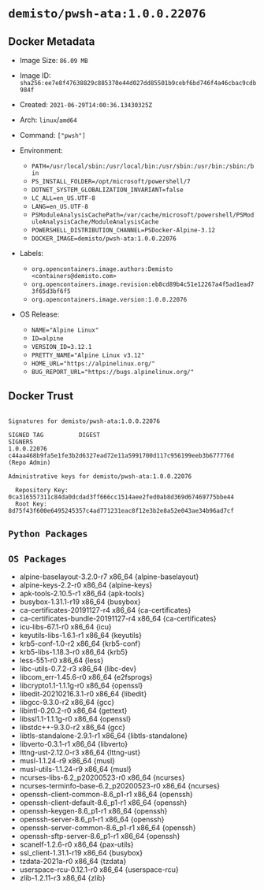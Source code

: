 # `demisto/pwsh-ata:1.0.0.22076`
## Docker Metadata
- Image Size: `86.09 MB`
- Image ID: `sha256:ee7e8f47638829c885370e44d027dd85501b9cebf6bd746f4a46cbac9cdb984f`
- Created: `2021-06-29T14:00:36.13430325Z`
- Arch: `linux`/`amd64`
- Command: `["pwsh"]`
- Environment:
  - `PATH=/usr/local/sbin:/usr/local/bin:/usr/sbin:/usr/bin:/sbin:/bin`
  - `PS_INSTALL_FOLDER=/opt/microsoft/powershell/7`
  - `DOTNET_SYSTEM_GLOBALIZATION_INVARIANT=false`
  - `LC_ALL=en_US.UTF-8`
  - `LANG=en_US.UTF-8`
  - `PSModuleAnalysisCachePath=/var/cache/microsoft/powershell/PSModuleAnalysisCache/ModuleAnalysisCache`
  - `POWERSHELL_DISTRIBUTION_CHANNEL=PSDocker-Alpine-3.12`
  - `DOCKER_IMAGE=demisto/pwsh-ata:1.0.0.22076`
- Labels:
  - `org.opencontainers.image.authors:Demisto <containers@demisto.com>`
  - `org.opencontainers.image.revision:eb8cd89b4c51e12267a4f5ad1ead73f65d3bf6f5`
  - `org.opencontainers.image.version:1.0.0.22076`

- OS Release:
  - `NAME="Alpine Linux"`
  - `ID=alpine`
  - `VERSION_ID=3.12.1`
  - `PRETTY_NAME="Alpine Linux v3.12"`
  - `HOME_URL="https://alpinelinux.org/"`
  - `BUG_REPORT_URL="https://bugs.alpinelinux.org/"`

## Docker Trust
```

Signatures for demisto/pwsh-ata:1.0.0.22076

SIGNED TAG          DIGEST                                                             SIGNERS
1.0.0.22076         c44aa468b9fa5e1fe3b2d6327ead72e11a5991700d117c956199eeb3b677776d   (Repo Admin)

Administrative keys for demisto/pwsh-ata:1.0.0.22076

  Repository Key:	0ca316557311c84da0dcdad3ff666cc1514aee2fed0ab8d369d67469775bbe44
  Root Key:	8d75f43f600e6495245357c4ad771231eac8f12e3b2e8a52e043ae34b96ad7cf

```

## `Python Packages`


## `OS Packages`

* alpine-baselayout-3.2.0-r7 x86_64 {alpine-baselayout}
* alpine-keys-2.2-r0 x86_64 {alpine-keys}
* apk-tools-2.10.5-r1 x86_64 {apk-tools}
* busybox-1.31.1-r19 x86_64 {busybox}
* ca-certificates-20191127-r4 x86_64 {ca-certificates}
* ca-certificates-bundle-20191127-r4 x86_64 {ca-certificates}
* icu-libs-67.1-r0 x86_64 {icu}
* keyutils-libs-1.6.1-r1 x86_64 {keyutils}
* krb5-conf-1.0-r2 x86_64 {krb5-conf}
* krb5-libs-1.18.3-r0 x86_64 {krb5}
* less-551-r0 x86_64 {less}
* libc-utils-0.7.2-r3 x86_64 {libc-dev}
* libcom_err-1.45.6-r0 x86_64 {e2fsprogs}
* libcrypto1.1-1.1.1g-r0 x86_64 {openssl}
* libedit-20210216.3.1-r0 x86_64 {libedit}
* libgcc-9.3.0-r2 x86_64 {gcc}
* libintl-0.20.2-r0 x86_64 {gettext}
* libssl1.1-1.1.1g-r0 x86_64 {openssl}
* libstdc++-9.3.0-r2 x86_64 {gcc}
* libtls-standalone-2.9.1-r1 x86_64 {libtls-standalone}
* libverto-0.3.1-r1 x86_64 {libverto}
* lttng-ust-2.12.0-r3 x86_64 {lttng-ust}
* musl-1.1.24-r9 x86_64 {musl}
* musl-utils-1.1.24-r9 x86_64 {musl}
* ncurses-libs-6.2_p20200523-r0 x86_64 {ncurses}
* ncurses-terminfo-base-6.2_p20200523-r0 x86_64 {ncurses}
* openssh-client-common-8.6_p1-r1 x86_64 {openssh}
* openssh-client-default-8.6_p1-r1 x86_64 {openssh}
* openssh-keygen-8.6_p1-r1 x86_64 {openssh}
* openssh-server-8.6_p1-r1 x86_64 {openssh}
* openssh-server-common-8.6_p1-r1 x86_64 {openssh}
* openssh-sftp-server-8.6_p1-r1 x86_64 {openssh}
* scanelf-1.2.6-r0 x86_64 {pax-utils}
* ssl_client-1.31.1-r19 x86_64 {busybox}
* tzdata-2021a-r0 x86_64 {tzdata}
* userspace-rcu-0.12.1-r0 x86_64 {userspace-rcu}
* zlib-1.2.11-r3 x86_64 {zlib}
